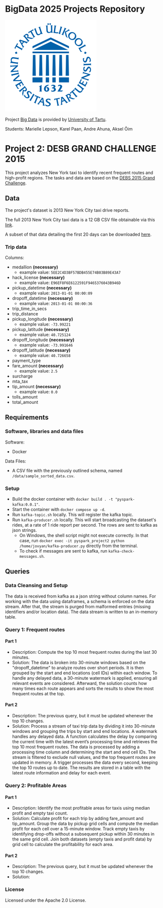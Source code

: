 # BigData 2025 Projects Repository
![TartuLogo](./images/logo_ut_0.png)

Project [Big Data](https://courses.cs.ut.ee/2025/bdm/spring/Main/HomePage) is provided by [University of Tartu](https://courses.cs.ut.ee/).

Students: Marielle Lepson, Karel Paan, Andre Ahuna, Aksel Õim

# Project 2: DESB GRAND CHALLENGE 2015
This project analyzes New York taxi to identify recent frequent routes and high-profit regions. The tasks and data are based on the [DEBS 2015 Grand Challenge](https://debs.org/grand-challenges/2015/).

## Data
The project's dataset is 2013 New York City taxi drive reports.

The full 2013 New York City taxi data is a 12 GB CSV file obtainable via this [link](https://drive.google.com/file/d/0B4zFfvIVhcMzcWV5SEQtSUdtMWc/view?usp=sharing).

A subset of that data detailing the first 20 days can be downloaded [here](https://drive.google.com/file/d/0B0TBL8JNn3JgTGNJTEJaQmFMbk0/view?usp=sharing).

### Trip data 
Columns:
- medallion **(necessary)**
  - example value: `5EE2C4D3BF57BDB455E74B03B89E43A7`
- hack_license **(necessary)**
  - example value: `E96EF8F6E6122591F9465376043B946D`
- pickup_datetime **(necessary)**
  - example value: `2013-01-01 00:00:09`
- dropoff_datetime **(necessary)**
  - example value: `2013-01-01 00:00:36`
- trip_time_in_secs
- trip_distance
- pickup_longitude **(necessary)**
  - example value: `-73.99221`
- pickup_latitude  **(necessary)**
  - example value: `40.725124`
- dropoff_longitude **(necessary)**
  - example value: `-73.991646`
- dropoff_latitude **(necessary)**
  - example value: `40.726658`
- payment_type
- fare_amount **(necessary)**
    - example value: `2.5`
- surcharge
- mta_tax
- tip_amount **(necessary)**
    - example value: `0.0`
- tolls_amount
- total_amount

## Requirements

### Software, libraries and data files
Software:
- Docker

Data Files:  
- A CSV file with the previously outlined schema, named `/data/sample_sorted_data.csv`.

### Setup
- Build the docker container with `docker build . -t "pyspark-kafka:0.0.1"`.
- Start the container with `docker compose up -d`.
- Run `kafka-topic.sh` locally. This will register the kafka topic.
- Run `kafka-producer.sh` locally. This will start broadcasting the dataset's rides, at a rate of 1 ride report per second. The rows are sent to kafka as json strings.
    - On Windows, the shell script might not execute correctly. In that case, run `docker exec -it pyspark_project2 python /home/jovyan/kafka-producer.py` directly from the terminal.
    - To check if messages are sent to kafka, run `kafka-check-messages.sh`.

## Queries 

### Data Cleansing and Setup
The data is received from kafka as a json string without column names. For working with the data using dataframes, a schema is enforced on the data stream. After that, the stream is purged from malformed entries (missing identifiers and/or location data). The data stream is written to an in-memory table.

### Query 1: Frequent routes


#### Part 1 
  - Description: Compute the top 10 most frequent routes during the last 30 minutes.
  - Solution: The data is broken into 30-minute windows based on the "dropoff_datetime" to analyze routes over short periods. It is then grouped by the start and end locations (cell IDs) within each window. To handle any delayed data, a 30-minute watermark is applied, ensuring all relevant events are considered. Afterward, the solution counts how many times each route appears and sorts the results to show the most frequent routes at the top.

#### Part 2
  - Description: The previous query, but it must be updated whenever the top 10 changes.
  - Solution: Process a stream of taxi trip data by dividing it into 30-minute windows and grouping the trips by start and end locations. A watermark handles any delayed data. A function calculates the delay by comparing the current time with the latest event’s processing time and retrieves the top 10 most frequent routes. The data is processed by adding a processing time column and determining the start and end cell IDs. The stream is filtered to exclude null values, and the top frequent routes are updated in memory. A trigger processes the data every second, keeping the top 10 routes up to date. The results are stored in a table with the latest route information and delay for each event.


### Query 2: Profitable Areas

#### Part 1
  - Description: Identify the most profitable areas for taxis using median profit and empty taxi count.
  - Solution: Calculate profit for each trip by adding fare_amount and tip_amount. Group the data by pickup grid cells and compute the median profit for each cell over a 15-minute window. Track empty taxis by identifying drop-offs without a subsequent pickup within 30 minutes in the same grid cell. Join both datasets (empty taxis and profit data) by grid cell to calculate the profitability for each area.

#### Part 2
  - Description: The previous query, but it must be updated whenever the top 10 changes.
  - Solution: 


### License
Licensed under the Apache 2.0 License.
